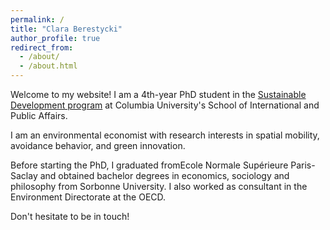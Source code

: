 ```yaml
---
permalink: /
title: "Clara Berestycki"
author_profile: true
redirect_from: 
  - /about/
  - /about.html
---
```


Welcome to my website! I am a 4th-year PhD student in the [Sustainable Development program](https://www.sipa.columbia.edu/sipa-education/phd-sustainable-development) at Columbia University's School of International and Public Affairs. 

I am an environmental economist with research interests in spatial mobility, avoidance behavior, and green innovation. 

Before starting the PhD, I graduated fromEcole Normale Supérieure Paris-Saclay and obtained bachelor degrees in economics, sociology and philosophy from Sorbonne University. I also worked as consultant in the Environment Directorate at the OECD. 

Don't hesitate to be in touch! 


